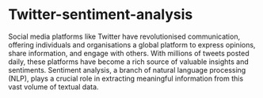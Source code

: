 # Twitter-sentiment-analysis

Social media platforms like Twitter have revolutionised communication, offering individuals and organisations a global platform to express opinions, share information, and engage with others. With millions of tweets posted daily, these platforms have become a rich source of valuable insights and sentiments. Sentiment analysis, a branch of natural language processing (NLP), plays a crucial role in extracting meaningful information from this vast volume of textual data.
